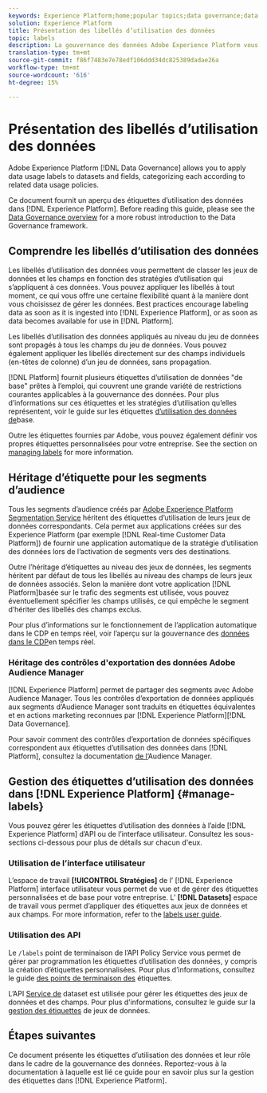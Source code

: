 ```yaml
---
keywords: Experience Platform;home;popular topics;data governance;data usage label api;policy service api;data usage labels overview
solution: Experience Platform
title: Présentation des libellés d’utilisation des données
topic: labels
description: La gouvernance des données Adobe Experience Platform vous permet d’appliquer des étiquettes d’utilisation des données aux jeux de données et aux champs, en les classant par catégorie selon les stratégies d’utilisation des données associées. Ce document présente un aperçu des étiquettes d’utilisation des données dans l’Experience Platform.
translation-type: tm+mt
source-git-commit: f86f7483e7e78edf106ddd34dc825389dadae26a
workflow-type: tm+mt
source-wordcount: '616'
ht-degree: 15%

---
```



# Présentation des libellés d’utilisation des données

Adobe Experience Platform [!DNL Data Governance] allows you to apply data usage labels to datasets and fields, categorizing each according to related data usage policies.

Ce document fournit un aperçu des étiquettes d’utilisation des données dans [!DNL Experience Platform]. Before reading this guide, please see the [Data Governance overview](../home.md) for a more robust introduction to the Data Governance framework.

## Comprendre les libellés d’utilisation des données

Les libellés d’utilisation des données vous permettent de classer les jeux de données et les champs en fonction des stratégies d’utilisation qui s’appliquent à ces données. Vous pouvez appliquer les libellés à tout moment, ce qui vous offre une certaine flexibilité quant à la manière dont vous choisissez de gérer les données. Best practices encourage labeling data as soon as it is ingested into [!DNL Experience Platform], or as soon as data becomes available for use in [!DNL Platform].

Les libellés d’utilisation des données appliqués au niveau du jeu de données sont propagés à tous les champs du jeu de données. Vous pouvez également appliquer les libellés directement sur des champs individuels (en-têtes de colonne) d’un jeu de données, sans propagation.

[!DNL Platform] fournit plusieurs étiquettes d’utilisation de données &quot;de base&quot; prêtes à l’emploi, qui couvrent une grande variété de restrictions courantes applicables à la gouvernance des données. Pour plus d’informations sur ces étiquettes et les stratégies d’utilisation qu’elles représentent, voir le guide sur les étiquettes [d’utilisation des données de](reference.md)base.

Outre les étiquettes fournies par Adobe, vous pouvez également définir vos propres étiquettes personnalisées pour votre entreprise. See the section on [managing labels](#manage-labels) for more information.

## Héritage d’étiquette pour les segments d’audience

Tous les segments d’audience créés par [Adobe Experience Platform Segmentation Service](../../segmentation/home.md) héritent des étiquettes d’utilisation de leurs jeux de données correspondants. Cela permet aux applications créées sur des Experience Platform (par exemple [!DNL Real-time Customer Data Platform]) de fournir une application automatique de la stratégie d’utilisation des données lors de l’activation de segments vers des destinations.

Outre l’héritage d’étiquettes au niveau des jeux de données, les segments héritent par défaut de tous les libellés au niveau des champs de leurs jeux de données associés. Selon la manière dont votre application [!DNL Platform]basée sur le trafic des segments est utilisée, vous pouvez éventuellement spécifier les champs utilisés, ce qui empêche le segment d’hériter des libellés des champs exclus.

Pour plus d’informations sur le fonctionnement de l’application automatique dans le CDP en temps réel, voir l’aperçu sur la gouvernance des [données dans le CDP](../../rtcdp/privacy/data-governance-overview.md#enforce-data-usage-compliance)en temps réel.

### Héritage des contrôles d&#39;exportation des données Adobe Audience Manager

[!DNL Experience Platform] permet de partager des segments avec Adobe Audience Manager. Tous les contrôles d’exportation de données appliqués aux segments d’Audience Manager sont traduits en étiquettes équivalentes et en actions marketing reconnues par [!DNL Experience Platform][!DNL Data Governance].

Pour savoir comment des contrôles d’exportation de données spécifiques correspondent aux étiquettes d’utilisation des données dans [!DNL Platform], consultez la documentation [de l’](https://docs.adobe.com/content/help/en/audience-manager/user-guide/implementation-integration-guides/integration-experience-platform/aam-aep-audience-sharing.html#aam-data-export-control-in-aep)Audience Manager.

## Gestion des étiquettes d’utilisation des données dans [!DNL Experience Platform] {#manage-labels}

Vous pouvez gérer les étiquettes d’utilisation des données à l’aide [!DNL Experience Platform] d’API ou de l’interface utilisateur. Consultez les sous-sections ci-dessous pour plus de détails sur chacun d&#39;eux.

### Utilisation de l’interface utilisateur

L’espace de travail **[!UICONTROL Stratégies]** de l’ [!DNL Experience Platform] interface utilisateur vous permet de vue et de gérer des étiquettes personnalisées et de base pour votre entreprise. L’ **[!DNL Datasets]** espace de travail vous permet d’appliquer des étiquettes aux jeux de données et aux champs. For more information, refer to the [labels user guide](user-guide.md).

### Utilisation des API

Le `/labels` point de terminaison de l’API [](https://www.adobe.io/apis/experienceplatform/home/api-reference.html#!acpdr/swagger-specs/dule-policy-service.yaml) Policy Service vous permet de gérer par programmation les étiquettes d’utilisation des données, y compris la création d’étiquettes personnalisées. Pour plus d’informations, consultez le guide [des points de terminaison des](../api/labels.md) étiquettes.

L’API [Service de](https://www.adobe.io/apis/experienceplatform/home/api-reference.html#!acpdr/swagger-specs/dataset-service.yaml) dataset est utilisée pour gérer les étiquettes des jeux de données et des champs. Pour plus d’informations, consultez le guide sur la [gestion des étiquettes](./dataset-api.md) de jeux de données.

## Étapes suivantes

Ce document présente les étiquettes d’utilisation des données et leur rôle dans le cadre de la gouvernance des données. Reportez-vous à la documentation à laquelle est lié ce guide pour en savoir plus sur la gestion des étiquettes dans [!DNL Experience Platform].